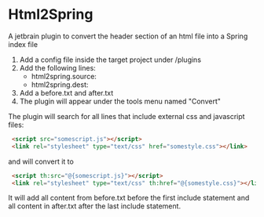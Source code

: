 # Html2Spring
A jetbrain plugin to convert the header section of an html file into a Spring index file

1. Add a config file inside the target project under /plugins  
2. Add the following lines:
    - html2spring.source: <relative path from project root to source html file>
    - html2spring.dest: <relative path from project root to output file>
3. Add a before.txt and after.txt  
4. The plugin will appear under the tools menu named "Convert"

The plugin will search for all lines that include external css and javascript files:
```html
 <script src="somescript.js"></script>  
 <link rel="stylesheet" type="text/css" href="somestyle.css"></link>
```
and will convert it to
 ```html
  <script th:src="@{somescript.js}"></script>  
  <link rel="stylesheet" type="text/css" th:href="@{somestyle.css}"></link>
 ```

It will add all content from before.txt before the first include statement and all content in after.txt after the last 
include statement.
  
